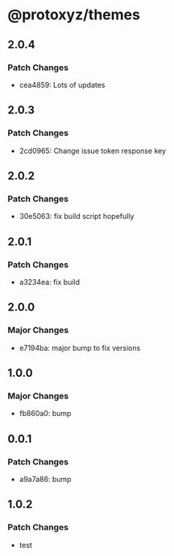 # @protoxyz/themes

## 2.0.4

### Patch Changes

- cea4859: Lots of updates

## 2.0.3

### Patch Changes

- 2cd0965: Change issue token response key

## 2.0.2

### Patch Changes

- 30e5063: fix build script hopefully

## 2.0.1

### Patch Changes

- a3234ea: fix build

## 2.0.0

### Major Changes

- e7194ba: major bump to fix versions

## 1.0.0

### Major Changes

- fb860a0: bump

## 0.0.1

### Patch Changes

- a9a7a86: bump

## 1.0.2

### Patch Changes

- test
